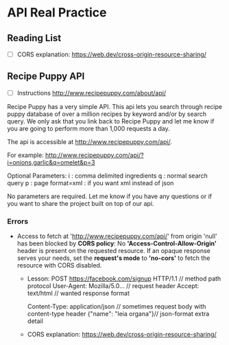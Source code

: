# API Real Practice

## Reading List

- [ ] CORS explanation: <https://web.dev/cross-origin-resource-sharing/>

## Recipe Puppy API

- [ ] Instructions <http://www.recipepuppy.com/about/api/>

Recipe Puppy has a very simple API. This api lets you search through recipe puppy database of over a million recipes by keyword and/or by search query. We only ask that you link back to Recipe Puppy and let me know if you are going to perform more than 1,000 requests a day.

The api is accessible at http://www.recipepuppy.com/api/.

For example:
http://www.recipepuppy.com/api/?i=onions,garlic&q=omelet&p=3

Optional Parameters:
i : comma delimited ingredients
q : normal search query
p : page
format=xml : if you want xml instead of json

No parameters are required. Let me know if you have any questions or if you want to share the project built on top of our api.

### Errors

- Access to fetch at 'http://www.recipepuppy.com/api/' from origin 'null' has been blocked by **CORS policy**: No **'Access-Control-Allow-Origin'** header is present on the requested resource. If an opaque response serves your needs, set the **request's mode** to **'no-cors'** to fetch the resource with CORS disabled.

  - Lesson:
    POST https://facebook.com/signup HTTP/1.1 // method path protocol
    User-Agent: Mozilla/5.0... // request header
    Accept: text/html // wanted response format

    Content-Type: application/json // sometimes request body with content-type header
    {"name": "leia organa"}// json-format extra detail

  - CORS explanation: <https://web.dev/cross-origin-resource-sharing/>
